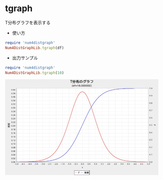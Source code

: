 tgraph
======
T分布グラフを表示する

* 使い方

```ruby
require 'num4distgraph'
Num4DistGraphLib.tgraph(df)
```

* 出力サンプル

```ruby
require 'num4distgraph'
Num4DistGraphLib.tgraph(10)
```
![tgraph](images/tGraph.jpg)

